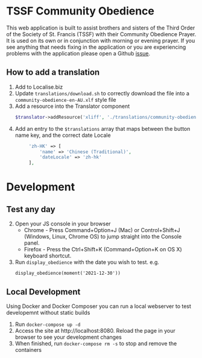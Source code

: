 # TSSF Community Obedience
This web application is built to assist brothers and sisters of the Third Order of the Society of St. Francis (TSSF) with their Community Obedience Prayer. It is used on its own or in conjunction with morning or evening prayer.
If you see anything that needs fixing in the application or you are experiencing problems with the application please open a Github [issue](https://github.com/TSSF-Asia-Pacific/communityobedience/issues).

## How to add a translation

1. Add to Localise.biz
2. Update `translations/download.sh` to correctly download the file into a `community-obedience-en-AU.xlf` style file
3. Add a resource into the Translator component
   ```php
   $translator->addResource('xliff', './translations/community-obedience-en-AU.xlf', 'en');
   ```
4. Add an entry to the `$translations` array that maps between the button name key, and the correct date Locale
   ```php
        'zh-HK' => [
            'name' => 'Chinese (Traditional)',
            'dateLocale' => 'zh-hk'
        ],
   ```

# Development

## Test any day
2. Open your JS console in your browser 
   * Chrome - Press Command+Option+J (Mac) or Control+Shift+J (Windows, Linux, Chrome OS) to jump straight into the Console panel.
   * Firefox - Press the Ctrl+Shift+K (Command+Option+K on OS X) keyboard shortcut.
3. Run `display_obedience` with the date you wish to test. e.g.
   ```
   display_obedience(moment('2021-12-30'))
   ```
   
## Local Development
Using Docker and Docker Composer you can run a local webserver to test developemnt without static builds
1. Run `docker-compose up -d`
2. Access the site at http://localhost:8080. Reload the page in your browser to see your development changes
3. When finished, run `docker-compose rm -s` to stop and remove the containers


